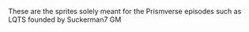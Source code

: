 These are the sprites solely meant for the Prismverse episodes such as LQTS founded by Suckerman7 GM
